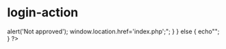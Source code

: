 # login-action
<?php
include 'config.php';

session_start();

$username=$_POST['username'];
$password=$_POST['password'];
echo $password;


$sql="select * from login where username='".$username."' and password='".$password."'";
echo $sql;
$res=mysqli_query($con,$sql);
$data=mysqli_fetch_array($res);
$_SESSION["login_id"]=$data["login_id"];
$_SESSION["username"]=$data["username"];

if ($data['username']== $username && $data['password'] == $password )
{

  if($data['type'] == "admin" && $data['status']=="approved" ) 
  {
  
  	header("location:Admin/index.php");


  }
  elseif($data['type']=="patient"  )
  	{
  	
       	header("location:patient/index.php");
  	}
  	 elseif($data['type']=="lab_technician" )
  	{
  		
       	header("location:technician/index.php");
  	}
  	else
  	{
  		echo"<script>alert('Not approved'); 
	             window.location.href='index.php';</script>";
  	}
}
else
{
	echo"<script>alert('incorrect password'); 
	              window.location.href='login.php';</script>";
}


?>

